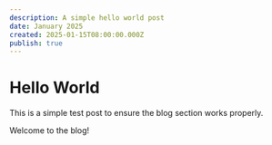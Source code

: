 ```yaml
---
description: A simple hello world post
date: January 2025
created: 2025-01-15T08:00:00.000Z
publish: true
---
```


# Hello World

This is a simple test post to ensure the blog section works properly.

Welcome to the blog!
